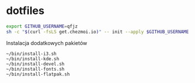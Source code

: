 # dotfiles


```bash
export GITHUB_USERNAME=qfjz
sh -c "$(curl -fsLS get.chezmoi.io)" -- init --apply $GITHUB_USERNAME
```

Instalacja dodatkowych pakietów

```
~/bin/install-i3.sh
~/bin/install-kde.sh
~/bin/install-devel.sh
~/bin/install-fonts.sh
~/bin/install-flatpak.sh
```
